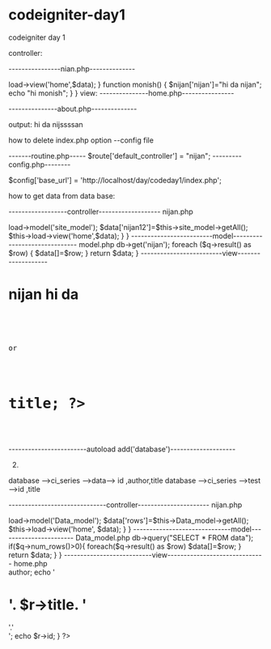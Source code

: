 codeigniter-day1
================

codeigniter day 1


controller:

----------------nian.php--------------

<?php 


class nijan extends CI_Controller
{
  function index()
	{
		$data['hi']="hi da nijssssan";
                $data['ji']="hi da nijssssan";
		
		echo "hello world";
		
		
		
		$this->load->view('home',$data);
		}
	function monish()
	{
	
	      $nijan['nijan']="hi da nijan";
	      
	      
	
		echo "hi monish";
	}
}

view:

---------------home.php----------------


<?php $hi ?>
<?php $hi ?>
---------------about.php--------------


<?php $nijan ?>

output:
hi da nijssssan







how to delete index.php option --config file

  -------routine.php-----
$route['default_controller'] = "nijan";
---------config.php--------

$config['base_url']	= 'http://localhost/day/codeday1/index.php';







how to get data from data base:



------------------controller-------------------
nijan.php


<?php 


class Nijan extends CI_Controller
{
	function index()
	{

		$this->load->model('site_model');
		
		$data['nijan12']=$this->site_model->getAll();
		$this->load->view('home',$data);
		
	}
}


-------------------------model------------------------------

model.php


<?php


class Site_model extends  CI_Model
{
	function getAll(){
	
	
		
		$q = $this->db->get('nijan');
		
	
		foreach ($q->result() as $row)
		{
		$data[]=$row;
		}
		return $data;
		}
	
	
-------------------------view-------------------
<?php ?>
<!DOCTYPE html PUBLIC "-//W3C//DTD HTML 4.01 Transitional//EN" "http://www.w3.org/TR/html4/loose.dtd">
<html>
<head>
<meta http-equiv="Content-Type" content="text/html; charset=UTF-8">
<title>Insert title here</title>
</head>
<body>
 
</br>
<h1>nijan hi da</h1> 
<pre>

<?php  print_r($nijan12)?>


or

<div><?php foreach ($nijan12 as $row):?>
<h1><?php echo $row->title; ?> </h1>
<?php endforeach;?>
</pre>
</body>
</html>

------------------------autoload add('database')--------------------

 
 2.
 
database -->ci_series -->data--> id ,author,title
database -->ci_series -->test -->id ,title

------------------------------controller----------------------
nijan.php
<?php
class nijan1 extends CI_Controller{
	
	function index(){
	
	$this->load->model('Data_model');
   $data['rows']=$this->Data_model->getAll();	
	$this->load->view('home', $data);
	}

}

------------------------------model-----------------------
Data_model.php

<?php
class Data_model extends CI_Model
{
	
	function getAll() {
 $q=$this->db->query("SELECT * FROM data");
		
if($q->num_rows()>0){ 
	foreach($q->result() as $row)
	
	$data[]=$row;
	}
	
	return $data;
	
	}	
	
}

---------------------------view------------------------------
home.php


<!DOCTYPE html PUBLIC "-//W3C//DTD HTML 4.01 Transitional//EN" "http://www.w3.org/TR/html4/loose.dtd">
<html>
<head>
<meta http-equiv="Content-Type" content="text/html; charset=UTF-8">
<title>Insert title here</title>
</head>
<body>
<div><?php foreach ($rows as $r){
	echo $r->author;
	echo '<h1>'. $r->title. '</h1>'.'</br>';

echo $r->id;


}
?>

</div>
</body>
</html>







